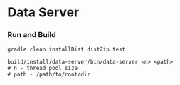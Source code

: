 # Data Server

### Run and Build
```
gradle clean installDist distZip test
```
```
build/install/data-server/bin/data-server <n> <path>
# n - thread pool size
# path - /path/to/root/dir
```